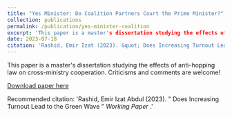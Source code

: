 ```yaml
---
title: "Yes Minister: Do Coalition Partners Court the Prime Minister?"
collection: publications
permalink: /publication/yes-minister-coalition
excerpt: 'This paper is a master's dissertation studying the effects of anti-hopping law on cross-ministry cooperation'
date: 2023-07-18
citation: 'Rashid, Emir Izat (2023). &quot; Does Increasing Turnout Lead to the Green Wave &quot; <i> Working Paper </i>.'
---
```

This paper is a master's dissertation studying the effects of anti-hopping law on cross-ministry cooperation. Criticisms and comments are welcome!

[Download paper here](https://emirizatrashid.github.io/files/lse_dissertation.pdf)

Recommended citation: 'Rashid, Emir Izat Abdul (2023). &quot; Does Increasing Turnout Lead to the Green Wave &quot; <i> Working Paper </i>.'

